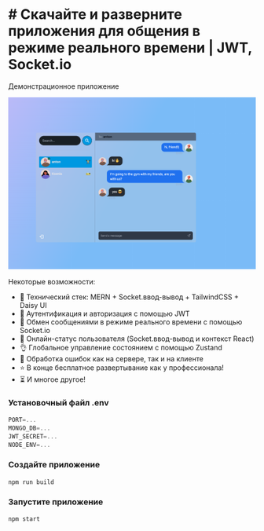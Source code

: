 # # Скачайте и разверните приложения для общения в режиме реального времени | JWT, Socket.io

Демонстрационное приложение

<div align="center">
  <img alt='фото' src='./frontend//src/assets/readme.png' />
</div>

Некоторые возможности:

- 🌟 Технический стек: MERN + Socket.ввод-вывод + TailwindCSS + Daisy UI
- 🎃 Аутентификация и авторизация с помощью JWT
- 👾 Обмен сообщениями в режиме реального времени с помощью Socket.io
- 🚀 Онлайн-статус пользователя (Socket.ввод-вывод и контекст React)
- 👌 Глобальное управление состоянием с помощью Zustand
- 🐞 Обработка ошибок как на сервере, так и на клиенте
- ⭐ В конце бесплатное развертывание как у профессионала!
- ⏳ И многое другое!

### Установочный файл .env

```js
PORT=...
MONGO_DB=...
JWT_SECRET=...
NODE_ENV=...
```

### Создайте приложение

```shell
npm run build
```

### Запустите приложение

```shell
npm start
```
